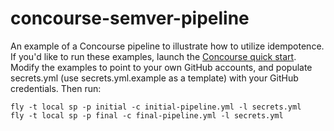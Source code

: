 # concourse-semver-pipeline

An example of a Concourse pipeline to illustrate how to utilize idempotence.  If you'd like to run these examples, launch the [Concourse quick start](https://concourse-ci.org/#quickstart).  Modify the examples to point to your own GitHub accounts, and populate secrets.yml (use secrets.yml.example as a template) with your GitHub credentials.  Then run:

```
fly -t local sp -p initial -c initial-pipeline.yml -l secrets.yml
fly -t local sp -p final -c final-pipeline.yml -l secrets.yml
```
